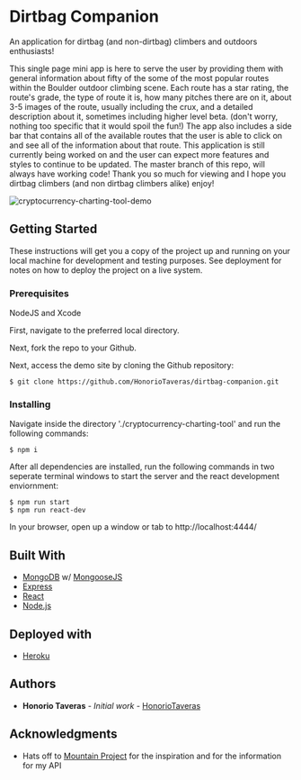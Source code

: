 # Dirtbag Companion
An application for dirtbag (and non-dirtbag) climbers and outdoors enthusiasts!

This single page mini app is here to serve the user by providing them with general information about fifty of the some of the most popular routes within the Boulder outdoor climbing scene. Each route has a star rating, the route's grade, the type of route it is, how many pitches there are on it, about 3-5 images of the route, usually including the crux, and a detailed description about it, sometimes including higher level beta. (don't worry, nothing too specific that it would spoil the fun!) The app also includes a side bar that contains all of the available routes that the user is able to click on and see all of the information about that route. This application is still currently being worked on and the user can expect more features and styles to continue to be updated. The master branch of this repo, will always have working code! Thank you so much for viewing and I hope you dirtbag climbers (and non dirtbag climbers alike) enjoy! 

![cryptocurrency-charting-tool-demo](dirtbag-companion.gif)

## Getting Started

These instructions will get you a copy of the project up and running on your local machine for development and testing purposes. See deployment for notes on how to deploy the project on a live system.

### Prerequisites

NodeJS and Xcode

First, navigate to the preferred local directory.

Next, fork the repo to your Github.

Next, access the demo site by cloning the Github repository:

```
$ git clone https://github.com/HonorioTaveras/dirtbag-companion.git
```

### Installing

Navigate inside the directory './cryptocurrency-charting-tool' and run the following commands:

```
$ npm i
```

After all dependencies are installed, run the following commands in two seperate terminal windows to start the server and the react development enviornment:

```
$ npm run start
$ npm run react-dev
```

In your browser, open up a window or tab to http://localhost:4444/

## Built With

* [MongoDB](https://www.mongodb.com/) w/ [MongooseJS](https://mongoosejs.com/)
* [Express](https://expressjs.com/)
* [React](https://reactjs.org/)
* [Node.js](https://nodejs.org/en/)

## Deployed with

* [Heroku](https://www.heroku.com/home)

## Authors

* **Honorio Taveras** - *Initial work* - [HonorioTaveras](https://github.com/HonorioTaveras)


## Acknowledgments

* Hats off to [Mountain Project](https://www.mountainproject.com/) for the inspiration and for the information for my API
